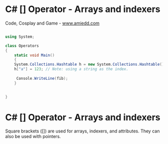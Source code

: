 # C# [] Operator - Arrays and indexers

Code, Cosplay and Game - www.amiedd.com

```C# runnable

using System;

class Operators 
{
    static void Main() 
    {
    System.Collections.Hashtable h = new System.Collections.Hashtable();
    h["a"] = 123; // Note: using a string as the index.
    
     Console.WriteLine(fib);   
    }
    
   
}

```

# C# [] Operator - Arrays and indexers

Square brackets ([]) are used for arrays, indexers, and attributes. They can also be used with pointers.
